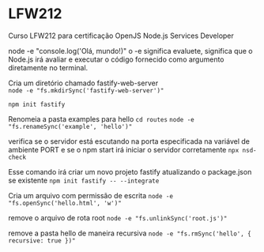 # LFW212
Curso LFW212 para certificação OpenJS Node.js Services Developer

node -e "console.log('Olá, mundo!)"
o -e significa evaluete, significa que o Node.js irá avaliar e executar o código fornecido como argumento diretamente no terminal.

Cria um diretório chamado fastify-web-server    
`node -e "fs.mkdirSync('fastify-web-server')"`


`npm init fastify`

Renomeia a pasta examples para hello
`cd routes`
`node -e "fs.renameSync('example', 'hello')"`


verifica se o servidor está escutando na porta especificada na variável de ambiente PORT e se o npm start irá iniciar o servidor corretamente
`npx nsd-check`

Esse comando irá criar um novo projeto fastify atualizando o package.json se existente
`npm init fastify -- --integrate`

Cria um arquivo com permissão de escrita
`node -e "fs.openSync('hello.html', 'w')"`

remove o arquivo de rota root
`node -e "fs.unlinkSync('root.js')"`

remove a pasta hello de maneira recursiva
`node -e "fs.rmSync('hello', { recursive: true })"`

